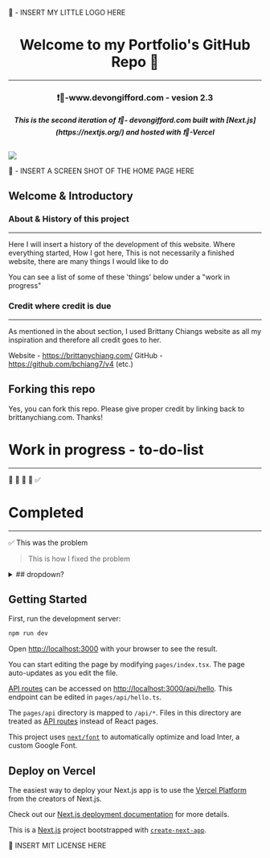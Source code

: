 🎯 - INSERT MY LITTLE LOGO HERE

<div align="center">
    <h1>Welcome to my Portfolio's GitHub Repo 👋  </h1>
    <hr>
    <h3> ❗🔗-www.devongifford.com - vesion 2.3 </h3>
    <h5>This is the second iteration of ❗🔗- devongifford.com built with [Next.js](https://nextjs.org/) and hosted with ❗🔗-Vercel</h5>

</div>

<p>
    <a href="https://skillicons.dev">
        <img src="https://skillicons.dev/icons?i=ts,tailwind,nextjs,vercel,vscode" />
    </a>
</p>


🎯 - INSERT A SCREEN SHOT OF THE HOME PAGE HERE



## Welcome & Introductory 


### About & History of this project
---------------------------------------------------

Here I will insert a history of the development of this website.
Where everything started, 
How I got here,
This is not necessarily a finished website, there are many things I would like to do

You can see a list of some of these 'things' below under a "work in progress"

### Credit where credit is due
---------------------------------------------------

As mentioned in the about section, I used Brittany Chiangs website as all my inspiration and therefore all credit goes to her.

Website - https://brittanychiang.com/
GitHub - https://github.com/bchiang7/v4
(etc.) 


##  Forking this repo
Yes, you can fork this repo. 
Please give proper credit by linking back to brittanychiang.com. Thanks!

# Work in progress - to-do-list
---------------------------------------------------

🔲
🔲
🔲
🔲
✅


# Completed  
---------------------------------------------------

✅  This was the problem 
>   This is how I fixed the problem

<details>
<summary>## dropdown?</summary>
<br>
✅  This was the problem <br>
>   This is how I fixed the problem
<br><br>
✅  This was the problem <br>
>   This is how I fixed the problem
<br><br>
✅  This was the problem <br>
>   This is how I fixed the problem
<br><br>
</details>
















## Getting Started

First, run the development server:

```bash
npm run dev
```

Open [http://localhost:3000](http://localhost:3000) with your browser to see the result.

You can start editing the page by modifying `pages/index.tsx`. The page auto-updates as you edit the file.

[API routes](https://nextjs.org/docs/api-routes/introduction) can be accessed on [http://localhost:3000/api/hello](http://localhost:3000/api/hello). This endpoint can be edited in `pages/api/hello.ts`.

The `pages/api` directory is mapped to `/api/*`. Files in this directory are treated as [API routes](https://nextjs.org/docs/api-routes/introduction) instead of React pages.

This project uses [`next/font`](https://nextjs.org/docs/basic-features/font-optimization) to automatically optimize and load Inter, a custom Google Font.

## Deploy on Vercel

The easiest way to deploy your Next.js app is to use the [Vercel Platform](https://vercel.com/new?utm_medium=default-template&filter=next.js&utm_source=create-next-app&utm_campaign=create-next-app-readme) from the creators of Next.js.

Check out our [Next.js deployment documentation](https://nextjs.org/docs/deployment) for more details.

This is a [Next.js](https://nextjs.org/) project bootstrapped with [`create-next-app`](https://github.com/vercel/next.js/tree/canary/packages/create-next-app).

🎯 INSERT MIT LICENSE HERE